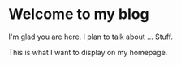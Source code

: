 # Welcome to my blog

I'm glad you are here. I plan to talk about ... Stuff.

This is what I want to display on my homepage.

